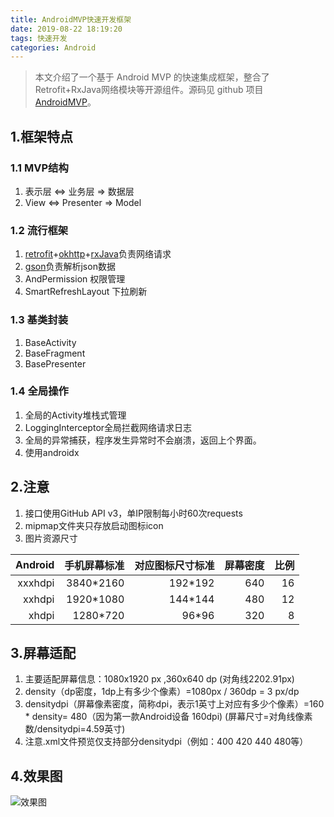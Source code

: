 ```yaml
---
title: AndroidMVP快速开发框架
date: 2019-08-22 18:19:20
tags: 快速开发
categories: Android
---
```


> 本文介绍了一个基于 Android MVP 的快速集成框架，整合了Retrofit+RxJava网络模块等开源组件。源码见 github 项目 [AndroidMVP](https://github.com/yadiq/AndroidMVP)。

## 1.框架特点

### 1.1 MVP结构
1. 表示层 <=> 业务层 => 数据层
2. View <=> Presenter => Model

### 1.2 流行框架
1. [retrofit](https://github.com/square/retrofit)+[okhttp](https://github.com/square/okhttp)+[rxJava](https://github.com/ReactiveX/RxJava)负责网络请求
2. [gson](https://github.com/google/gson)负责解析json数据
3. AndPermission 权限管理
4. SmartRefreshLayout 下拉刷新

### 1.3 基类封装
1. BaseActivity
2. BaseFragment
3. BasePresenter

### 1.4 全局操作
1. 全局的Activity堆栈式管理
2. LoggingInterceptor全局拦截网络请求日志
3. 全局的异常捕获，程序发生异常时不会崩溃，返回上个界面。
4. 使用androidx

## 2.注意
1. 接口使用GitHub API v3，单IP限制每小时60次requests
2. mipmap文件夹只存放启动图标icon
3. 图片资源尺寸

|Android|手机屏幕标准|对应图标尺寸标准|屏幕密度|比例|
|-:|-:|-:|-:|-:|
|xxxhdpi|3840*2160|192*192|640|16|
|xxhdpi|1920*1080|144*144|480|12|
|xhdpi|1280*720|96*96|320|8|

## 3.屏幕适配
1. 主要适配屏幕信息：1080x1920 px ,360x640 dp (对角线2202.91px)
2. density（dp密度，1dp上有多少个像素）=1080px / 360dp = 3 px/dp
3. densitydpi（屏幕像素密度，简称dpi，表示1英寸上对应有多少个像素）=160 * density= 480（因为第一款Android设备 160dpi)
(屏幕尺寸=对角线像素数/densitydpi=4.59英寸)
4. 注意.xml文件预览仅支持部分densitydpi（例如：400 420 440 480等）

## 4.效果图

![效果图](/images/AndroidMVP1.gif)



